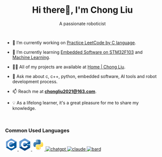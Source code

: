<h1 align="center">Hi there👋, I'm Chong Liu</h1>
<p align="center">A passionate roboticist</p>

<br>

- 🔭 I’m currently working on [Practice LeetCode by C language](https://github.com/ImChong/Practice_LeetCode_C).

- 🌱 I’m currently learning [Embedded Software on STM32F103](https://github.com/ImChong/Practice_Embedfire_Stm32f103) and [Machine Learning](https://www.youtube.com/watch?v=h2FDq3agImI).

- 👨‍💻 All of my projects are available at [Home | Chong Liu](https://chongliu.notion.site/chongliu/Home-Chong-Liu-0b1322f796a4448eae47f8772d130ade).

- 💬 Ask me about c, c++, python, embedded software, AI tools and robot development process.

- 📫 Reach me at **<chongliu2021@163.com>**.

- 💡 As a lifelong learner, it's a great pleasure for me to share my knowledge.

<br>

### Common Used Languages

<a href="https://www.cprogramming.com/" target="" rel="">
<img src="https://raw.githubusercontent.com/devicons/devicon/master/icons/c/c-original.svg" alt="c" width="40" height="40"/>
</a>
<a href="https://www.w3schools.com/cpp/" target="" rel="">
<img src="https://raw.githubusercontent.com/devicons/devicon/master/icons/cplusplus/cplusplus-original.svg" alt="cplusplus" width="40" height="40"/>
</a>
<a href="https://www.python.org" target="" rel="">
<img src="https://raw.githubusercontent.com/devicons/devicon/master/icons/python/python-original.svg" alt="python" width="40" height="40"/>
</a>
<a href="https://chat.openai.com/" target="" rel="">
<img src="https://uxwing.com/wp-content/themes/uxwing/download/brands-and-social-media/chatgpt-icon.png" alt="chatgpt" width="40" height="40"/>
</a>
<a href="https://claude.ai/login?returnTo=%2F" target="" rel="">
<img src="https://uxwing.com/wp-content/themes/uxwing/download/brands-and-social-media/claude-ai-icon.png" alt="claude" width="40" height="40"/>
</a>
<a href="https://bard.google.com/" target="" rel="">
<img src="https://uxwing.com/wp-content/themes/uxwing/download/brands-and-social-media/google-bard-icon.png" alt="bard" width="40" height="40"/>
</a>